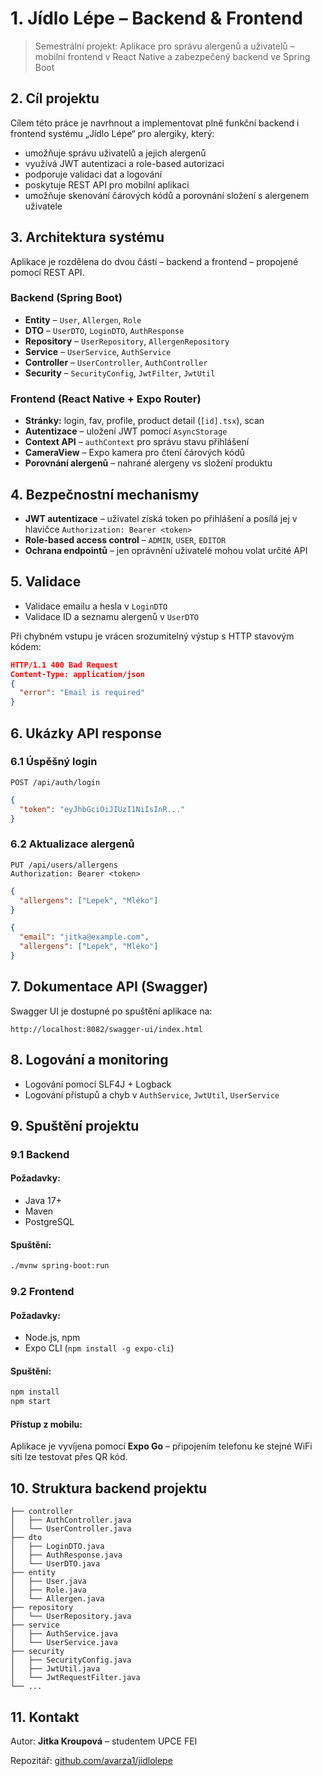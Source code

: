 # 1. Jídlo Lépe – Backend & Frontend

> Semestrální projekt: Aplikace pro správu alergenů a uživatelů – mobilní frontend v React Native a zabezpečený backend ve Spring Boot

## 2. Cíl projektu

Cílem této práce je navrhnout a implementovat plně funkční backend i frontend systému „Jídlo Lépe“ pro alergiky, který:

* umožňuje správu uživatelů a jejich alergenů
* využívá JWT autentizaci a role-based autorizaci
* podporuje validaci dat a logování
* poskytuje REST API pro mobilní aplikaci
* umožňuje skenování čárových kódů a porovnání složení s alergenem uživatele

## 3. Architektura systému

Aplikace je rozdělena do dvou částí – backend a frontend – propojené pomocí REST API.

### Backend (Spring Boot)

* **Entity** – `User`, `Allergen`, `Role`
* **DTO** – `UserDTO`, `LoginDTO`, `AuthResponse`
* **Repository** – `UserRepository`, `AllergenRepository`
* **Service** – `UserService`, `AuthService`
* **Controller** – `UserController`, `AuthController`
* **Security** – `SecurityConfig`, `JwtFilter`, `JwtUtil`

### Frontend (React Native + Expo Router)

* **Stránky:** login, fav, profile, product detail (`[id].tsx`), scan
* **Autentizace** – uložení JWT pomocí `AsyncStorage`
* **Context API** – `authContext` pro správu stavu přihlášení
* **CameraView** – Expo kamera pro čtení čárových kódů
* **Porovnání alergenů** – nahrané alergeny vs složení produktu

## 4. Bezpečnostní mechanismy

* **JWT autentizace** – uživatel získá token po přihlášení a posílá jej v hlavičce `Authorization: Bearer <token>`
* **Role-based access control** – `ADMIN`, `USER`, `EDITOR`
* **Ochrana endpointů** – jen oprávnění uživatelé mohou volat určité API

## 5. Validace

* Validace emailu a hesla v `LoginDTO`
* Validace ID a seznamu alergenů v `UserDTO`

Při chybném vstupu je vrácen srozumitelný výstup s HTTP stavovým kódem:

```json
HTTP/1.1 400 Bad Request
Content-Type: application/json
{
  "error": "Email is required"
}
```

## 6. Ukázky API response

### 6.1 Úspěšný login

```http
POST /api/auth/login
```

```json
{
  "token": "eyJhbGciOiJIUzI1NiIsInR..."
}
```

### 6.2 Aktualizace alergenů

```http
PUT /api/users/allergens
Authorization: Bearer <token>
```

```json
{
  "allergens": ["Lepek", "Mléko"]
}
```

```json
{
  "email": "jitka@example.com",
  "allergens": ["Lepek", "Mléko"]
}
```

## 7. Dokumentace API (Swagger)

Swagger UI je dostupné po spuštění aplikace na:

```
http://localhost:8082/swagger-ui/index.html
```

## 8. Logování a monitoring

* Logování pomocí SLF4J + Logback
* Logování přístupů a chyb v `AuthService`, `JwtUtil`, `UserService`
## 9. Spuštění projektu

### 9.1 Backend

#### Požadavky:

* Java 17+
* Maven
* PostgreSQL

#### Spuštění:

```bash
./mvnw spring-boot:run
```

### 9.2 Frontend

#### Požadavky:

* Node.js, npm
* Expo CLI (`npm install -g expo-cli`)

#### Spuštění:

```bash
npm install
npm start
```

#### Přístup z mobilu:

Aplikace je vyvíjena pomocí **Expo Go** – připojením telefonu ke stejné WiFi síti lze testovat přes QR kód.

## 10. Struktura backend projektu

```
├── controller
│   ├── AuthController.java
│   └── UserController.java
├── dto
│   ├── LoginDTO.java
│   ├── AuthResponse.java
│   └── UserDTO.java
├── entity
│   ├── User.java
│   ├── Role.java
│   └── Allergen.java
├── repository
│   └── UserRepository.java
├── service
│   ├── AuthService.java
│   └── UserService.java
├── security
│   ├── SecurityConfig.java
│   ├── JwtUtil.java
│   └── JwtRequestFilter.java
└── ...
```

## 11. Kontakt

Autor: **Jitka Kroupová** – studentem UPCE FEI

Repozitář: [github.com/avarza1/jidlolepe](https://github.com/Avarza/jidlolepe)
